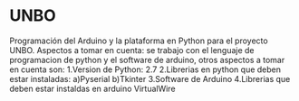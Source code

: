 # UNBO
Programación del Arduino y la plataforma en Python para el proyecto UNBO.
Aspectos a tomar en cuenta:
se trabajo con el lenguaje de programacion de python y el software de arduino, otros aspectos a tomar en cuenta son:
  1.Version de Python: 2.7
  2.Librerias en python que deben estar instaladas:
    a)Pyserial
    b)Tkinter
  3.Software de Arduino
  4.Librerias que deben estar instaldas en arduino VirtualWire
  
